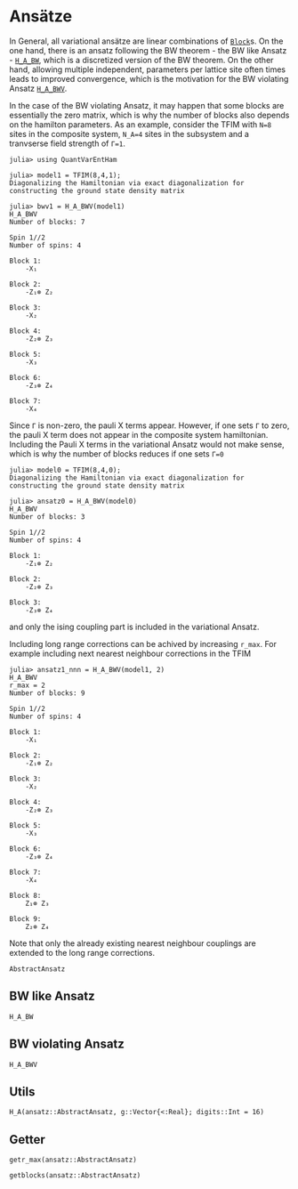 # Ansätze

In General, all variational ansätze are linear combinations of [`Block`](@ref)s.
On the one hand, there is an ansatz following the BW theorem - the BW like Ansatz - [`H_A_BW`](@ref), which 
is a discretized version of the BW theorem. 
On the other hand, allowing multiple independent, parameters per lattice site often times leads to improved convergence, which
is the motivation for the BW violating Ansatz [`H_A_BWV`](@ref).  

In the case of the BW violating Ansatz, it may happen that some blocks are essentially the zero matrix,
which is why the number of blocks also depends on the hamilton parameters.
As an example, consider the TFIM with `N=8` sites in the composite system, `N_A=4` sites in the subsystem and a tranvserse field strength of
`Γ=1`. 
```jldoctest Ansätze 
julia> using QuantVarEntHam

julia> model1 = TFIM(8,4,1);
Diagonalizing the Hamiltonian via exact diagonalization for constructing the ground state density matrix

julia> bwv1 = H_A_BWV(model1)
H_A_BWV
Number of blocks: 7

Spin 1//2
Number of spins: 4

Block 1: 
	-X₁

Block 2: 
	-Z₁⊗ Z₂

Block 3: 
	-X₂

Block 4: 
	-Z₂⊗ Z₃

Block 5: 
	-X₃

Block 6: 
	-Z₃⊗ Z₄

Block 7: 
	-X₄
```

Since `Γ` is non-zero, the pauli X terms appear.
However, if one sets `Γ` to zero, the pauli X term does not appear in the composite system hamiltonian.
Including the Pauli X terms in the variational Ansatz would not make sense, which is why the number of blocks reduces if one sets `Γ=0`
```jldoctest Ansätze  
julia> model0 = TFIM(8,4,0);
Diagonalizing the Hamiltonian via exact diagonalization for constructing the ground state density matrix

julia> ansatz0 = H_A_BWV(model0)
H_A_BWV
Number of blocks: 3

Spin 1//2
Number of spins: 4

Block 1: 
	-Z₁⊗ Z₂

Block 2: 
	-Z₂⊗ Z₃

Block 3: 
	-Z₃⊗ Z₄
```
and only the ising coupling part is included in the variational Ansatz.

Including long range corrections can be achived by increasing `r_max`.
For example including next nearest neighbour corrections in the TFIM
```jldoctest Ansätze 
julia> ansatz1_nnn = H_A_BWV(model1, 2)
H_A_BWV
r_max = 2
Number of blocks: 9

Spin 1//2
Number of spins: 4

Block 1: 
	-X₁

Block 2: 
	-Z₁⊗ Z₂

Block 3: 
	-X₂

Block 4: 
	-Z₂⊗ Z₃

Block 5: 
	-X₃

Block 6: 
	-Z₃⊗ Z₄

Block 7: 
	-X₄

Block 8: 
	Z₁⊗ Z₃

Block 9: 
	Z₂⊗ Z₄
```
Note that only the already existing nearest neighbour couplings are extended to the long range corrections.
```@docs
AbstractAnsatz
```
## BW like Ansatz  
```@docs
H_A_BW
```

## BW violating Ansatz 
```@docs
H_A_BWV
```

## Utils 
```@docs
H_A(ansatz::AbstractAnsatz, g::Vector{<:Real}; digits::Int = 16)
```

## Getter

```@docs 
getr_max(ansatz::AbstractAnsatz)
```
```@docs 
getblocks(ansatz::AbstractAnsatz)
```

